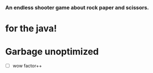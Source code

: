 ### An endless shooter game about rock paper and scissors.

# for the java!
# Garbage unoptimized

- [ ] wow factor++

